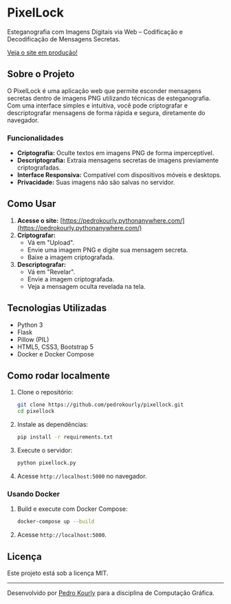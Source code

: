 # PixelLock

Esteganografia com Imagens Digitais via Web – Codificação e Decodificação de Mensagens Secretas.

[Veja o site em produção!](https://pedrokourly.pythonanywhere.com/)

## Sobre o Projeto
O PixelLock é uma aplicação web que permite esconder mensagens secretas dentro de imagens PNG utilizando técnicas de esteganografia. Com uma interface simples e intuitiva, você pode criptografar e descriptografar mensagens de forma rápida e segura, diretamente do navegador.

### Funcionalidades
- **Criptografia:** Oculte textos em imagens PNG de forma imperceptível.
- **Descriptografia:** Extraia mensagens secretas de imagens previamente criptografadas.
- **Interface Responsiva:** Compatível com dispositivos móveis e desktops.
- **Privacidade:** Suas imagens não são salvas no servidor.

## Como Usar
1. **Acesse o site:** [https://pedrokourly.pythonanywhere.com/](https://pedrokourly.pythonanywhere.com/)
2. **Criptografar:**
   - Vá em "Upload".
   - Envie uma imagem PNG e digite sua mensagem secreta.
   - Baixe a imagem criptografada.
3. **Descriptografar:**
   - Vá em "Revelar".
   - Envie a imagem criptografada.
   - Veja a mensagem oculta revelada na tela.

## Tecnologias Utilizadas
- Python 3
- Flask
- Pillow (PIL)
- HTML5, CSS3, Bootstrap 5
- Docker e Docker Compose

## Como rodar localmente
1. Clone o repositório:
   ```sh
   git clone https://github.com/pedrokourly/pixellock.git
   cd pixellock
   ```
2. Instale as dependências:
   ```sh
   pip install -r requirements.txt
   ```
3. Execute o servidor:
   ```sh
   python pixellock.py
   ```
4. Acesse `http://localhost:5000` no navegador.

### Usando Docker
1. Build e execute com Docker Compose:
   ```sh
   docker-compose up --build
   ```
2. Acesse `http://localhost:5000`.

## Licença
Este projeto está sob a licença MIT.

---
Desenvolvido por [Pedro Kourly](https://www.github.com/pedrokourly) para a disciplina de Computação Gráfica.
